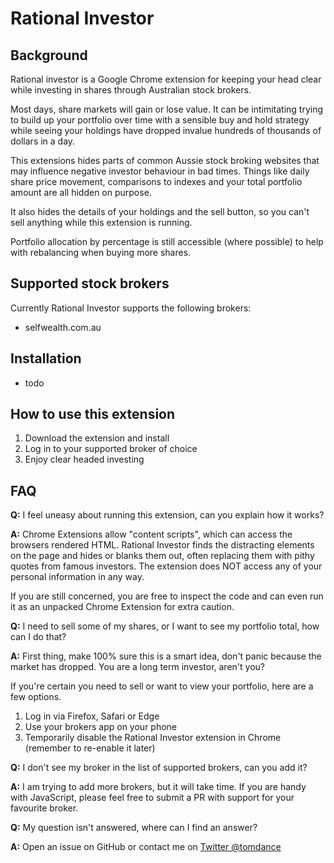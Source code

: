 # Rational Investor
## Background
Rational investor is a Google Chrome extension for keeping your head clear while investing in shares through Australian stock brokers. 

Most days, share markets will gain or lose value. It can be intimitating trying to build up your portfolio over time with a sensible buy and hold strategy while seeing your holdings have dropped invalue hundreds of thousands of dollars in a day. 

This extensions hides parts of common Aussie stock broking websites that may influence negative investor behaviour in bad times. Things like daily share price movement, comparisons to indexes and your total portfolio amount are all hidden on purpose. 

It also hides the details of your holdings and the sell button, so you can't sell anything while this extension is running. 

Portfolio allocation by percentage is still accessible (where possible) to help with rebalancing when buying more shares. 

## Supported stock brokers
Currently Rational Investor supports the following brokers:

* selfwealth.com.au

## Installation

* todo

## How to use this extension

1. Download the extension and install
2. Log in to your supported broker of choice
3. Enjoy clear headed investing

## FAQ

**Q:** I feel uneasy about running this extension, can you explain how it works?

**A:** Chrome Extensions allow "content scripts", which can access the browsers rendered HTML. Rational Investor finds the distracting elements on the page and hides or blanks them out, often replacing them with pithy quotes from famous investors. The extension does NOT access any of your personal information in any way. 

If you are still concerned, you are free to inspect the code and can even run it as an unpacked Chrome Extension for extra caution. 


**Q:** I need to sell some of my shares, or I want to see my portfolio total, how can I do that?

**A:** First thing, make 100% sure this is a smart idea, don't panic because the market has dropped. You are a long term investor, aren't you?

If you're certain you need to sell or want to view your portfolio, here are a few options. 

1. Log in via Firefox, Safari or Edge
2. Use your brokers app on your phone
3. Temporarily disable the Rational Investor extension in Chrome (remember to re-enable it later)


**Q:** I don't see my broker in the list of supported brokers, can you add it?

**A:** I am trying to add more brokers, but it will take time. If you are handy with JavaScript, please feel free to submit a PR with support for your favourite broker. 


**Q:** My question isn't answered, where can I find an answer?

**A:** Open an issue on GitHub or contact me on [Twitter @tomdance](https://twitter.com/tomdance)
